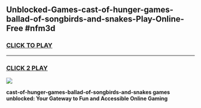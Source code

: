 
## Unblocked-Games-cast-of-hunger-games-ballad-of-songbirds-and-snakes-Play-Online-Free #nfm3d
<h3>
<a href="https://us.freeplayer.one?title=cast-of-hunger-games-ballad-of-songbirds-and-snakes&ref=10M">CLICK TO PLAY</a></h3>
<hr>

<h3>
<a href="https://us.freeplayer.one?title=cast-of-hunger-games-ballad-of-songbirds-and-snakes&ref=10M">CLICK 2 PLAY</a>
  
</h3>

<a href="https://us.freeplayer.one?title=cast-of-hunger-games-ballad-of-songbirds-and-snakes&ref=10M"><img src="https://clearcache.store/games.png"></a>


**cast-of-hunger-games-ballad-of-songbirds-and-snakes games unblocked: Your Gateway to Fun and Accessible Online Gaming**
